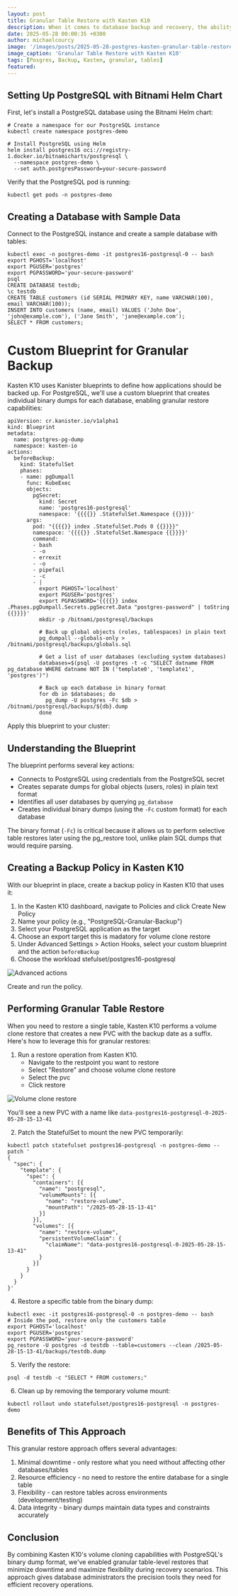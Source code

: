 ```yaml
---
layout: post
title: Granular Table Restore with Kasten K10
description: When it comes to database backup and recovery, the ability to perform granular restores is essential. This post demonstrates how to leverage Kasten K10 to implement PostgreSQL granular table restores using custom Kanister blueprints and volume cloning techniques.
date: 2025-05-28 00:00:35 +0300
author: michaelcourcy
image: '/images/posts/2025-05-28-postgres-kasten-granular-table-restore/pick-tables.png'
image_caption: 'Granular Table Restore with Kasten K10'
tags: [Posgres, Backup, Kasten, granular, tables]
featured:
---
```


## Setting Up PostgreSQL with Bitnami Helm Chart

First, let's install a PostgreSQL database using the Bitnami Helm chart:

```
# Create a namespace for our PostgreSQL instance
kubectl create namespace postgres-demo

# Install PostgreSQL using Helm
helm install postgres16 oci://registry-1.docker.io/bitnamicharts/postgresql \
  --namespace postgres-demo \
  --set auth.postgresPassword=your-secure-password
```

Verify that the PostgreSQL pod is running:

```
kubectl get pods -n postgres-demo
```

## Creating a Database with Sample Data

Connect to the PostgreSQL instance and create a sample database with tables:

```
kubectl exec -n postgres-demo -it postgres16-postgresql-0 -- bash
export PGHOST='localhost'
export PGUSER='postgres'
export PGPASSWORD='your-secure-password'
psql 
CREATE DATABASE testdb;
\c testdb
CREATE TABLE customers (id SERIAL PRIMARY KEY, name VARCHAR(100), email VARCHAR(100));
INSERT INTO customers (name, email) VALUES ('John Doe', 'john@example.com'), ('Jane Smith', 'jane@example.com');
SELECT * FROM customers;
```

# Custom Blueprint for Granular Backup

Kasten K10 uses Kanister blueprints to define how applications should be backed up. For PostgreSQL, we'll use a custom blueprint that creates individual binary dumps for each database, enabling granular restore capabilities:

```
apiVersion: cr.kanister.io/v1alpha1
kind: Blueprint
metadata:
  name: postgres-pg-dump
  namespace: kasten-io
actions:
  beforeBackup:
    kind: StatefulSet
    phases:
    - name: pgDumpall
      func: KubeExec
      objects:
        pgSecret:
          kind: Secret
          name: 'postgres16-postgresql'
          namespace: '{{{{}} .StatefulSet.Namespace {{}}}}'
      args:
        pod: "{{{{}} index .StatefulSet.Pods 0 {{}}}}"
        namespace: '{{{{}} .StatefulSet.Namespace {{}}}}'
        command:
        - bash
        - -o
        - errexit
        - -o
        - pipefail
        - -c
        - |
          export PGHOST='localhost'
          export PGUSER='postgres'
          export PGPASSWORD='{{{{}} index .Phases.pgDumpall.Secrets.pgSecret.Data "postgres-password" | toString {{}}}}'
          mkdir -p /bitnami/postgresql/backups
          
          # Back up global objects (roles, tablespaces) in plain text
          pg_dumpall --globals-only > /bitnami/postgresql/backups/globals.sql
          
          # Get a list of user databases (excluding system databases)
          databases=$(psql -U postgres -t -c "SELECT datname FROM pg_database WHERE datname NOT IN ('template0', 'template1', 'postgres')")

          # Back up each database in binary format
          for db in $databases; do
            pg_dump -U postgres -Fc $db > /bitnami/postgresql/backups/${db}.dump
          done
```

Apply this blueprint to your cluster:

## Understanding the Blueprint 

The blueprint performs several key actions:

- Connects to PostgreSQL using credentials from the PostgreSQL secret
- Creates separate dumps for global objects (users, roles) in plain text format
- Identifies all user databases by querying `pg_database`
- Creates individual binary dumps (using the `-Fc` custom format) for each database


The binary format (`-Fc`) is critical because it allows us to perform selective table restores later using the pg_restore tool, unlike plain SQL dumps that would require parsing.

## Creating a Backup Policy in Kasten K10

With our blueprint in place, create a backup policy in Kasten K10 that uses it:

1. In the Kasten K10 dashboard, navigate to Policies and click Create New Policy
2. Name your policy (e.g., "PostgreSQL-Granular-Backup")
3. Select your PostgreSQL application as the target
4. Choose an export target this is madatory for volume clone restore
4. Under Advanced Settings > Action Hooks, select your custom blueprint and the action `beforeBackup`
5. Choose the workload stefulset/postgres16-postgresql

![Advanced actions](../images/posts/2025-05-28-postgres-kasten-granular-table-restore/advanced-actions.png)

Create and run the policy.

## Performing Granular Table Restore

When you need to restore a single table, Kasten K10 performs a volume clone restore that creates a new PVC with the backup date as a suffix. Here's how to leverage this for granular restores:

1. Run a restore operation from Kasten K10.    
   - Navigate to the restpoint you want to restore
   - Select "Restore" and choose volume clone restore 
   - Select the pvc 
   - Click restore 

![Volume clone restore](../images/posts/2025-05-28-postgres-kasten-granular-table-restore/volume-clone-restore.png)

You'll see a new PVC with a name like `data-postgres16-postgresql-0-2025-05-28-15-13-41`

2. Patch the StatefulSet to mount the new PVC temporarily:

```
kubectl patch statefulset postgres16-postgresql -n postgres-demo --patch '
{
  "spec": {
    "template": {
      "spec": {
        "containers": [{
          "name": "postgresql",
          "volumeMounts": [{
            "name": "restore-volume",
            "mountPath": "/2025-05-28-15-13-41"
          }]
        }],
        "volumes": [{
          "name": "restore-volume",
          "persistentVolumeClaim": {
            "claimName": "data-postgres16-postgresql-0-2025-05-28-15-13-41"
          }
        }]
      }
    }
  }
}'
```

4. Restore a specific table from the binary dump:

```
kubectl exec -it postgres16-postgresql-0 -n postgres-demo -- bash
# Inside the pod, restore only the customers table
export PGHOST='localhost'
export PGUSER='postgres'
export PGPASSWORD='your-secure-password'
pg_restore -U postgres -d testdb --table=customers --clean /2025-05-28-15-13-41/backups/testdb.dump
```

5. Verify the restore:

```
psql -d testdb -c "SELECT * FROM customers;"
```

6. Clean up by removing the temporary volume mount:
```
kubectl rollout undo statefulset/postgres16-postgresql -n postgres-demo
```

## Benefits of This Approach
This granular restore approach offers several advantages:

1. Minimal downtime - only restore what you need without affecting other databases/tables
2. Resource efficiency - no need to restore the entire database for a single table
3. Flexibility - can restore tables across environments (development/testing)
4. Data integrity - binary dumps maintain data types and constraints accurately

## Conclusion

By combining Kasten K10's volume cloning capabilities with PostgreSQL's binary dump format, we've enabled granular table-level restores that minimize downtime and maximize flexibility during recovery scenarios. This approach gives database administrators the precision tools they need for efficient recovery operations.